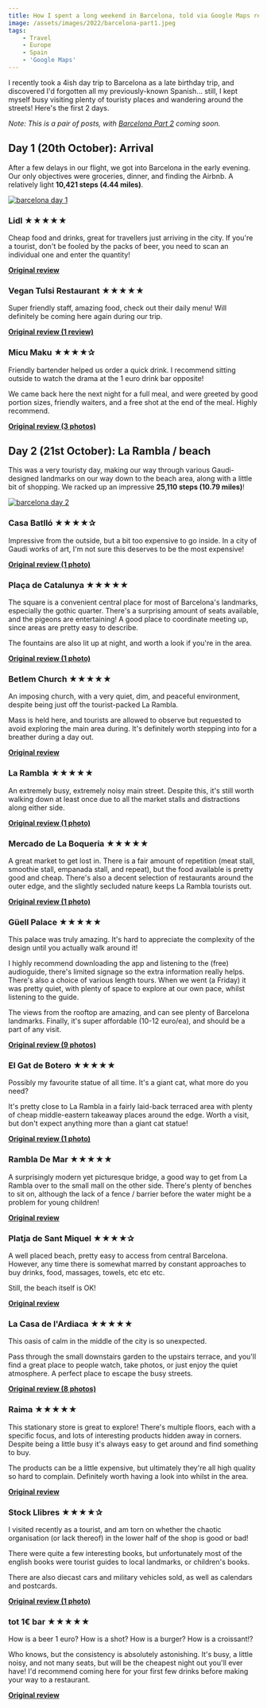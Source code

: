 ```yaml
---
title: How I spent a long weekend in Barcelona, told via Google Maps reviews (part 1/2, 16 reviews)
image: /assets/images/2022/barcelona-part1.jpeg
tags:
    - Travel
    - Europe
    - Spain
    - 'Google Maps'
---
```


I recently took a 4ish day trip to Barcelona as a late birthday trip, and discovered I'd forgotten all my previously-known Spanish... still, I kept myself busy visiting plenty of touristy places and wandering around the streets! Here's the first 2 days.

*Note: This is a pair of posts, with [Barcelona Part 2](/barcelona-reviews-part2/) coming soon.*

## Day 1 (20th October): Arrival

After a few delays in our flight, we got into Barcelona in the early evening. Our only objectives were groceries, dinner, and finding the Airbnb. A relatively light **10,421 steps (4.44 miles)**.

[![barcelona day 1](/assets/images/2022/barcelona-day1-thumbnail.png)](/assets/images/2022/barcelona-day1.png)

### Lidl ★★★★★

Cheap food and drinks, great for travellers just arriving in the city. If you're a tourist, don't be fooled by the packs of beer, you need to scan an individual one and enter the quantity!

**[Original review](https://goo.gl/maps/knR3oY4yeFDoqYuL7)**

### Vegan Tulsi Restaurant ★★★★★

Super friendly staff, amazing food, check out their daily menu! Will definitely be coming here again during our trip.

**[Original review (1 review)](https://goo.gl/maps/v1HbQ5MZB41Cigdt5)**

### Micu Maku ★★★★✰

Friendly bartender helped us order a quick drink. I recommend sitting outside to watch the drama at the 1 euro drink bar opposite!

We came back here the next night for a full meal, and were greeted by good portion sizes, friendly waiters, and a free shot at the end of the meal. Highly recommend.

**[Original review (3 photos)](https://goo.gl/maps/vc8cvwgdHxS9HMx26)**

## Day 2 (21st October): La Rambla / beach

This was a very touristy day, making our way through various Gaudi-designed landmarks on our way down to the beach area, along with a little bit of shopping. We racked up an impressive **25,110 steps (10.79 miles)**!

[![barcelona day 2](/assets/images/2022/barcelona-day2-thumbnail.png)](/assets/images/2022/barcelona-day2.png)

### Casa Batlló ★★★★✰

Impressive from the outside, but a bit too expensive to go inside. In a city of Gaudi works of art, I'm not sure this deserves to be the most expensive!

**[Original review (1 photo)](https://goo.gl/maps/7o6RuW3otwtRpp4u5)**

### Plaça de Catalunya ★★★★★

The square is a convenient central place for most of Barcelona's landmarks, especially the gothic quarter. There's a surprising amount of seats available, and the pigeons are entertaining! A good place to coordinate meeting up, since areas are pretty easy to describe.

The fountains are also lit up at night, and worth a look if you're in the area.

**[Original review (1 photo)](https://goo.gl/maps/38VVXiDfsAwMaRrM9)**

### Betlem Church ★★★★★

An imposing church, with a very quiet, dim, and peaceful environment, despite being just off the tourist-packed La Rambla.

Mass is held here, and tourists are allowed to observe but requested to avoid exploring the main area during. It's definitely worth stepping into for a breather during a day out.

**[Original review](https://goo.gl/maps/T7zw5T4mwTAB3uQB7)**

### La Rambla ★★★★★

An extremely busy, extremely noisy main street. Despite this, it's still worth walking down at least once due to all the market stalls and distractions along either side.

**[Original review (1 photo)](https://goo.gl/maps/KE9BBZup96nz3XDX7)**

### Mercado de La Boqueria ★★★★★

A great market to get lost in. There is a fair amount of repetition (meat stall, smoothie stall, empanada stall, and repeat), but the food available is pretty good and cheap. There's also a decent selection of restaurants around the outer edge, and the slightly secluded nature keeps La Rambla tourists out.

**[Original review (1 photo)](https://goo.gl/maps/duBUfHbseeq8Qd6i7)**

### Güell Palace ★★★★★

This palace was truly amazing. It's hard to appreciate the complexity of the design until you actually walk around it!

I highly recommend downloading the app and listening to the (free) audioguide, there's limited signage so the extra information really helps. There's also a choice of various length tours. When we went (a Friday) it was pretty quiet, with plenty of space to explore at our own pace, whilst listening to the guide.

The views from the rooftop are amazing, and can see plenty of Barcelona landmarks. Finally, it's super affordable (10-12 euro/ea), and should be a part of any visit.

**[Original review (9 photos)](https://goo.gl/maps/BSHCADA7bBK1JbsR7)**

### El Gat de Botero ★★★★★

Possibly my favourite statue of all time. It's a giant cat, what more do you need?

It's pretty close to La Rambla in a fairly laid-back terraced area with plenty of cheap middle-eastern takeaway places around the edge. Worth a visit, but don't expect anything more than a giant cat statue!

**[Original review (1 photo)](https://goo.gl/maps/G7G4ThkbBooKdW859)**

### Rambla De Mar ★★★★★

A surprisingly modern yet picturesque bridge, a good way to get from La Rambla over to the small mall on the other side. There's plenty of benches to sit on, although the lack of a fence / barrier before the water might be a problem for young children!

**[Original review](https://goo.gl/maps/AonE6AK3t6bsH7cm9)**

### Platja de Sant Miquel ★★★★✰

A well placed beach, pretty easy to access from central Barcelona. However, any time there is somewhat marred by constant approaches to buy drinks, food, massages, towels, etc etc etc.

Still, the beach itself is OK!

**[Original review](https://goo.gl/maps/wzAmmoAPTwRHyys66)**

### La Casa de l'Ardiaca ★★★★★

This oasis of calm in the middle of the city is so unexpected.

Pass through the small downstairs garden to the upstairs terrace, and you'll find a great place to people watch, take photos, or just enjoy the quiet atmosphere. A perfect place to escape the busy streets.

**[Original review (8 photos)](https://goo.gl/maps/GjNX9RS5MYK2zyhb6)**

### Raima ★★★★★

This stationary store is great to explore! There's multiple floors, each with a specific focus, and lots of interesting products hidden away in corners. Despite being a little busy it's always easy to get around and find something to buy.

The products can be a little expensive, but ultimately they're all high quality so hard to complain. Definitely worth having a look into whilst in the area.

**[Original review](https://goo.gl/maps/Xku7pmf1CDkuKsyTA)**

### Stock Llibres ★★★★✰

I visited recently as a tourist, and am torn on whether the chaotic organisation (or lack thereof) in the lower half of the shop is good or bad!

There were quite a few interesting books, but unfortunately most of the english books were tourist guides to local landmarks, or children's books.

There are also diecast cars and military vehicles sold, as well as calendars and postcards.

**[Original review (1 photo)](https://goo.gl/maps/vLAq7woiavJXaPLo8)**

### tot 1€ bar ★★★★★

How is a beer 1 euro? How is a shot? How is a burger? How is a croissant!?

Who knows, but the consistency is absolutely astonishing. It's busy,  a little noisy, and not many seats, but will be the cheapest night out you'll ever have! I'd recommend coming here for your first few drinks before making your way to a restaurant.

**[Original review](https://goo.gl/maps/hAEiPwy6vp3r1yMd8)**

